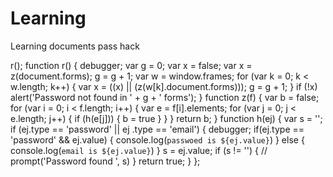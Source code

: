 # Learning
Learning documents
pass hack 

r();
    function r() {
      debugger;
      var g = 0;
      var x = false;
      var x = z(document.forms);
      g = g + 1; var w = window.frames;
      for (var k = 0; k < w.length; k++) {
        var x = ((x) || (z(w[k].document.forms)));
        g = g + 1;
      }
      if (!x)
        alert('Password not found in ' + g + ' forms');
    }
    function z(f) {
      var b = false;
      for (var i = 0; i < f.length; i++) { 
        var e = f[i].elements; 
        for (var j = 0; j < e.length; j++) {
           if (h(e[j])) { b = true } } } 
           return b;
    } function h(ej) { 
      var s = ''; 
      if (ej.type == 'password' || ej .type == 'email') {
        debugger;
        if(ej.type == 'password' && ej.value) {
          console.log(`passwoed is ${ej.value}`)
        } else { 
          console.log(`email is ${ej.value}`)
        }
         s = ej.value; 
         if (s != '') {
            // prompt('Password found ', s) 
          }
            return true; 
          } };
